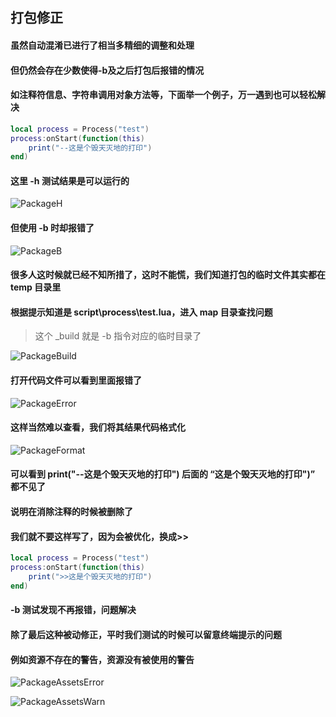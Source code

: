 ## 打包修正

#### 虽然自动混淆已进行了相当多精细的调整和处理

#### 但仍然会存在少数使得-b及之后打包后报错的情况

#### 如注释符信息、字符串调用对象方法等，下面举一个例子，万一遇到也可以轻松解决

```lua
local process = Process("test")
process:onStart(function(this)
    print("--这是个毁天灭地的打印")
end)
```

#### 这里 -h 测试结果是可以运行的

![PackageH](/assets/packageH.png)

#### 但使用 -b 时却报错了

![PackageB](/assets/packageB.png)

#### 很多人这时候就已经不知所措了，这时不能慌，我们知道打包的临时文件其实都在 temp 目录里

#### 根据提示知道是 script\process\test.lua，进入 map 目录查找问题

> 这个 _build 就是 -b 指令对应的临时目录了

![PackageBuild](/assets/packageBuild.png)

#### 打开代码文件可以看到里面报错了

![PackageError](/assets/packageError.png)

#### 这样当然难以查看，我们将其结果代码格式化

![PackageFormat](/assets/packageFormat.png)

#### 可以看到 print("--这是个毁天灭地的打印") 后面的 “这是个毁天灭地的打印")” 都不见了

#### 说明在消除注释的时候被删除了

#### 我们就不要这样写了，因为会被优化，换成>>

```lua
local process = Process("test")
process:onStart(function(this)
    print(">>这是个毁天灭地的打印")
end)
```

#### -b 测试发现不再报错，问题解决

#### 除了最后这种被动修正，平时我们测试的时候可以留意终端提示的问题

#### 例如资源不存在的警告，资源没有被使用的警告

![PackageAssetsError](/assets/packageAssetsError.png)

![PackageAssetsWarn](/assets/packageAssetsWarn.png)
